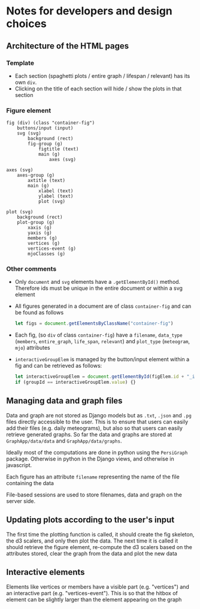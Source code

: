 Notes for developers and design choices
===============================================================================

Architecture of the HTML pages
-------------------------------------------------------------------------------

### Template

- Each section (spaghetti plots / entire graph / lifespan / relevant) has its own ```div```.
- Clicking on the title of each section will hide / show the plots in that section

### Figure element

```
fig (div) (class "container-fig")
    buttons/input (input)
    svg (svg)
        background (rect)
        fig-group (g)
            figtitle (text)
            main (g)
                axes (svg)

axes (svg)
    axes-group (g)
        axtitle (text)
        main (g)
            xlabel (text)
            ylabel (text)
            plot (svg)

plot (svg)
    background (rect)
    plot-group (g)
        xaxis (g)
        yaxis (g)
        members (g)
        vertices (g)
        vertices-event (g)
        mjoClasses (g)
```

### Other comments

- Only ```document``` and ```svg``` elements have a ```.getElementById()``` method.
Therefore ids must be unique in the entire document or within a svg element
- All figures generated in a document are of class ```container-fig``` and can be found as follows

  ```javascript
  let figs = document.getElementsByClassName("container-fig")
  ```
- Each fig, (so ```div``` of class ```container-fig```) have a ```filename```, ```data_type``` (```members```, ```entire_graph```, ```life_span```, ```relevant```) and ```plot_type``` (```meteogram```, ```mjo```) attributes

- ```interactiveGroupElem``` is managed by the button/input element within a
fig and can be retrieved as follows:

    ```javascript
    let interactiveGroupElem = document.getElementById(figElem.id + "_input")
    if (groupId == interactiveGroupElem.value) {}
    ```

Managing data and graph files
-------------------------------------------------------------------------------

Data and graph are not stored as Django models but as ```.txt```, ```.json``` and ```.pg``` files directly accessible to the user. This is to ensure that users can easily add their files (e.g. daily meteograms), but also so that users can easily retrieve generated graphs. So far the data and graphs are stored at ```GraphApp/data/data``` and ```GraphApp/data/graphs```.

Ideally most of the computations are done in python using the ```PersiGraph``` package. Otherwise in python in the Django views, and otherwise in javascript.

Each figure has an attribute ```filename``` representing the name of the file containing the data

File-based sessions are used to store filenames, data and graph on the server side.

Updating plots according to the user's input
-------------------------------------------------------------------------------

The first time the plotting function is called, it should create the fig skeleton, the d3 scalers, and only then plot the data. The next time it is called it should retrieve the figure element, re-compute the d3 scalers based on the attributes stored, clear the graph from the data and plot the new data

Interactive elements
-------------------------------------------------------------------------------

Elements like vertices or members have a visible part (e.g. "vertices") and an interactive part (e.g. "vertices-event"). This is so that the hitbox of element can be slightly larger than the element appearing on the graph